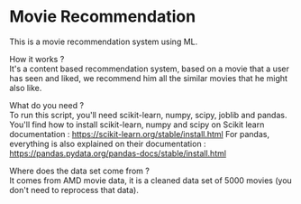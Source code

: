 # Movie Recommendation
This is a movie recommendation system using ML.

How it works ? <br />
It's a content based recommendation system, based on a movie that a user has seen and liked, we recommend him all the similar movies that he might also like.

What do you need ? <br />
To run this script, you'll need scikit-learn, numpy, scipy, joblib and pandas. You'll find how to install scikit-learn, numpy and scipy on Scikit learn documentation : https://scikit-learn.org/stable/install.html
For pandas, everything is also explained on their documentation : https://pandas.pydata.org/pandas-docs/stable/install.html

Where does the data set come from ? <br />
It comes from AMD movie data, it is a cleaned data set of 5000 movies (you don't need to reprocess that data).
